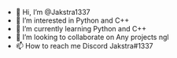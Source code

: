 - 👋 Hi, I’m @Jakstra1337
- 👀 I’m interested in Python and C++
- 🌱 I’m currently learning Python and C++
- 💞️ I’m looking to collaborate on Any projects ngl
- 📫 How to reach me Discord Jakstra#1337
<!---
Jakstra1337/Jakstra1337 is a ✨ special ✨ repository because its `README.md` (this file) appears on your GitHub profile.
You can click the Preview link to take a look at your changes.
--->
